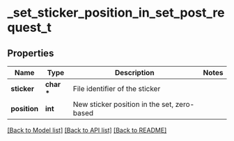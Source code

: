 # _set_sticker_position_in_set_post_request_t

## Properties
Name | Type | Description | Notes
------------ | ------------- | ------------- | -------------
**sticker** | **char \*** | File identifier of the sticker | 
**position** | **int** | New sticker position in the set, zero-based | 

[[Back to Model list]](../README.md#documentation-for-models) [[Back to API list]](../README.md#documentation-for-api-endpoints) [[Back to README]](../README.md)


